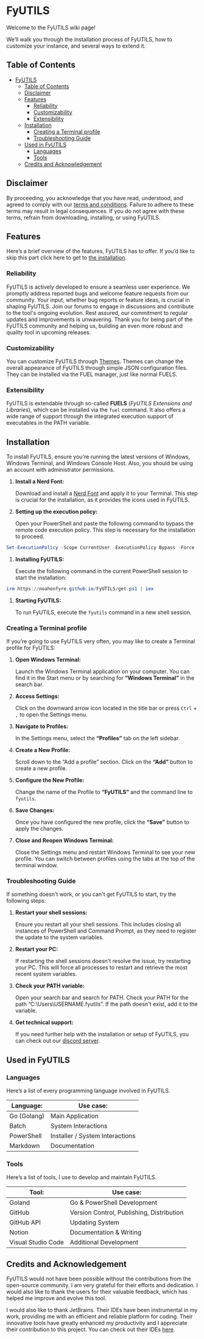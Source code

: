 # FyUTILS

Welcome to the FyUTILS wiki page!

We’ll walk you through the installation process of FyUTILS, how to customize your instance, and several ways to extend it.

## Table of Contents

<!-- TOC -->
* [FyUTILS](#fyutils)
  * [Table of Contents](#table-of-contents)
  * [Disclaimer](#disclaimer)
  * [Features](#features)
    * [Reliability](#reliability)
    * [Customizability](#customizability)
    * [Extensibility](#extensibility)
  * [Installation](#installation)
    * [Creating a Terminal profile](#creating-a-terminal-profile)
    * [Troubleshooting Guide](#troubleshooting-guide)
  * [Used in FyUTILS](#used-in-fyutils)
    * [Languages](#languages)
    * [Tools](#tools)
  * [Credits and Acknowledgement](#credits-and-acknowledgement)
<!-- TOC -->

## Disclaimer

By proceeding, you acknowledge that you have read, understood, and agreed to comply with our [terms and conditions](https://github.com/NoahOnFyre/FyUTILS/blob/master/TERMS.md). Failure to adhere to these terms may result in legal consequences. If you do not agree with these terms, refrain from downloading, installing, or using FyUTILS.

## Features

Here’s a brief overview of the features, FyUTILS has to offer. If you’d like to skip this part click here to get to [the installation](#installation).

### Reliability

FyUTILS is actively developed to ensure a seamless user experience. We promptly address reported bugs and welcome feature requests from our community. Your input, whether bug reports or feature ideas, is crucial in shaping FyUTILS. Join our forums to engage in discussions and contribute to the tool's ongoing evolution. Rest assured, our commitment to regular updates and improvements is unwavering. Thank you for being part of the FyUTILS community and helping us, building an even more robust and quality tool in upcoming releases.

### Customizability

You can customize FyUTILS through [Themes](#FyUTILS). Themes can change the overall appearance of FyUTILS through simple JSON configuration files. They can be installed via the FUEL manager, just like normal FUELS.

###  Extensibility

FyUTILS is extendable through so-called **FUELS** (*FyUTILS Extensions and Libraries*), which can be installed via the `fuel` command. It also offers a wide range of support through the integrated execution support of executables in the PATH variable.

## Installation

To install FyUTILS, ensure you're running the latest versions of Windows, Windows Terminal, and Windows Console Host. Also, you should be using an account with administrator permissions.

1. **Install a Nerd Font:**

   Download and install a [Nerd Font](https://www.nerdfonts.com/font-downloads) and apply it to your Terminal. This step is crucial for the installation, as it provides the icons used in FyUTILS.

2. **Setting up the execution policy:**

   Open your PowerShell and paste the following command to bypass the remote code execution policy. This step is necessary for the installation to proceed.


```powershell
Set-ExecutionPolicy -Scope CurrentUser -ExecutionPolicy Bypass -Force
```

1. **Installing FyUTILS:**

   Execute the following command in the current PowerShell session to start the installation:


```powershell
irm https://noahonfyre.github.io/FyUTILS/get.ps1 | iex
```

1. **Starting FyUTILS:**

   To run FyUTILS, execute the `fyutils` command in a new shell session.


### Creating a Terminal profile

If you’re going to use FyUTILS very often, you may like to create a Terminal profile for FyUTILS:

1. **Open Windows Terminal:**

   Launch the Windows Terminal application on your computer. You can find it in the Start menu or by searching for **“Windows Terminal”** in the search bar.

2. **Access Settings:**

   Click on the downward arrow icon located in the title bar or press `Ctrl` + `,` to open the Settings menu.

3. **Navigate to Profiles:**

   In the Settings menu, select the **“Profiles”** tab on the left sidebar.

4. **Create a New Profile:**

   Scroll down to the “Add a profile” section. Click on the **“Add”** button to create a new profile.

5. **Configure the New Profile:**

   Change the name of the Profile to **“FyUTILS”** and the command line to `fyutils`.

6. **Save Changes:**

   Once you have configured the new profile, click the **“Save”** button to apply the changes.

7. **Close and Reopen Windows Terminal:**

   Close the Settings menu and restart Windows Terminal to see your new profile. You can switch between profiles using the tabs at the top of the terminal window.

### Troubleshooting Guide

If something doesn't work, or you can't get FyUTILS to start, try the following steps:

1. **Restart your shell sessions:**

   Ensure you restart all your shell sessions. This includes closing all instances of PowerShell and Command Prompt, as they need to register the update to the system variables.

2. **Restart your PC:**

   If restarting the shell sessions doesn't resolve the issue, try restarting your PC. This will force all processes to restart and retrieve the most recent system variables.

3. **Check your PATH variable:**

   Open your search bar and search for PATH. Check your PATH for the path “C:\Users\USERNAME\.fyutils”. If the path doesn't exist, add it to the variable.

4. **Get technical support:**

   If you need further help with the installation or setup of FyUTILS, you can check out our [discord server](https://dsc.gg/nyronium).


## Used in FyUTILS

### Languages

Here’s a list of every programming language involved in FyUTILS.

| Language:   | Use case:                       |
|-------------|---------------------------------|
| Go (Golang) | Main Application                |
| Batch       | System Interactions             |
| PowerShell  | Installer / System Interactions |
| Markdown    | Documentation                   |

### Tools

Here’s a list of tools, I use to develop and maintain FyUTILS.

| Tool:              | Use case:                                 |
|--------------------|-------------------------------------------|
| Goland             | Go & PowerShell Development               |
| GitHub             | Version Control, Publishing, Distribution |
| GitHub API         | Updating System                           |
| Notion             | Documentation & Writing                   |
| Visual Studio Code | Additional Development                    |

## Credits and Acknowledgement

FyUTILS would not have been possible without the contributions from the open-source community. I am very grateful for their efforts and dedication. I would also like to thank the users for their valuable feedback, which has helped me improve and evolve this tool.

I would also like to thank JetBrains. Their IDEs have been instrumental in my work, providing me with an efficient and reliable platform for coding. Their innovative tools have greatly enhanced my productivity and I appreciate their contribution to this project. You can check out their IDEs [here](https://jetbrains.com).